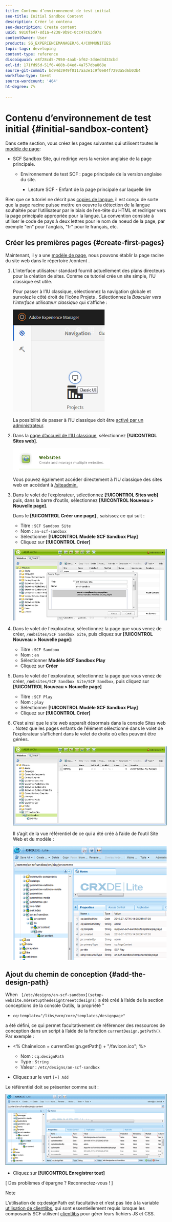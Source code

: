 ```yaml
---
title: Contenu d’environnement de test initial
seo-title: Initial Sandbox Content
description: Créer le contenu
seo-description: Create content
uuid: 9810fe47-8d1a-4238-9b9c-0cc47c63d97a
contentOwner: User
products: SG_EXPERIENCEMANAGER/6.4/COMMUNITIES
topic-tags: developing
content-type: reference
discoiquuid: e8f28cd5-7950-4aab-bf62-3d4ed3d33cbd
exl-id: 171fd95d-51f6-468b-84ed-4a757dba868e
source-git-commit: bd94d3949f0117aa3e1c9f0e84f7293a5d6b03b4
workflow-type: tm+mt
source-wordcount: '464'
ht-degree: 7%

---
```


# Contenu d’environnement de test initial {#initial-sandbox-content}

Dans cette section, vous créez les pages suivantes qui utilisent toutes le [modèle de page](initial-app.md#createthepagetemplate):

* SCF Sandbox Site, qui redirige vers la version anglaise de la page principale.

   * Environnement de test SCF : page principale de la version anglaise du site.

      * Lecture SCF - Enfant de la page principale sur laquelle lire

Bien que ce tutoriel ne décrit pas [copies de langue](../../help/sites-administering/tc-prep.md), il est conçu de sorte que la page racine puisse mettre en oeuvre la détection de la langue souhaitée pour l’utilisateur par le biais de l’en-tête du HTML et rediriger vers la page principale appropriée pour la langue. La convention consiste à utiliser le code de pays à deux lettres pour le nom de noeud de la page, par exemple &quot;en&quot; pour l’anglais, &quot;fr&quot; pour le français, etc.

## Créer les premières pages {#create-first-pages}

Maintenant, il y a une [modèle de page](initial-app.md#createthepagetemplate), nous pouvons établir la page racine du site web dans le répertoire /content .

1. L’interface utilisateur standard fournit actuellement des plans directeurs pour la création de sites. Comme ce tutoriel crée un site simple, l’IU classique est utile.

   Pour passer à l’IU classique, sélectionnez la navigation globale et survolez le côté droit de l’icône Projets . Sélectionnez la *Basculer vers l’interface utilisateur classique* qui s’affiche :

   ![chlimage_1-36](assets/chlimage_1-36.png)

   La possibilité de passer à l’IU classique doit être [activé par un administrateur](../../help/sites-administering/enable-classic-ui.md).

1. Dans la [page d’accueil de l’IU classique](http://localhost:4502/welcome.html), sélectionnez **[!UICONTROL Sites web]**.

   ![chlimage_1-37](assets/chlimage_1-37.png)

   Vous pouvez également accéder directement à l’IU classique des sites web en accédant à [/siteadmin.](http://localhost:4502/siteadmin)

1. Dans le volet de l’explorateur, sélectionnez **[!UICONTROL Sites web]** puis, dans la barre d’outils, sélectionnez **[!UICONTROL Nouveau > Nouvelle page]**.

   Dans le **[!UICONTROL Créer une page]** , saisissez ce qui suit :

   * Titre : `SCF Sandbox Site`
   * Nom : `an-scf-sandbox`
   * Sélectionner **[!UICONTROL Modèle SCF Sandbox Play]**
   * Cliquez sur **[!UICONTROL Créer]**

   ![chlimage_1-38](assets/chlimage_1-38.png)

1. Dans le volet de l&#39;explorateur, sélectionnez la page que vous venez de créer, `/Websites/SCF Sandbox Site`, puis cliquez sur **[!UICONTROL Nouveau > Nouvelle page]**:

   * Titre : `SCF Sandbox`
   * Nom : `en`
   * Sélectionner **Modèle SCF Sandbox Play**
   * Cliquez sur **Créer**

1. Dans le volet de l&#39;explorateur, sélectionnez la page que vous venez de créer, `/Websites/SCF Sandbox Site/SCF Sandbox`, puis cliquez sur **[!UICONTROL Nouveau > Nouvelle page]**

   * Titre : `SCF Play`
   * Nom : `play`
   * Sélectionner **[!UICONTROL Modèle SCF Sandbox Play]**
   * Cliquez sur **[!UICONTROL Créer]**

1. C’est ainsi que le site web apparaît désormais dans la console Sites web . Notez que les pages enfants de l’élément sélectionné dans le volet de l’explorateur s’affichent dans le volet de droite où elles peuvent être gérées.

   ![chlimage_1-39](assets/chlimage_1-39.png)

   Il s’agit de la vue référentiel de ce qui a été créé à l’aide de l’outil Site Web et du modèle :

   ![chlimage_1-40](assets/chlimage_1-40.png)

## Ajout du chemin de conception {#add-the-design-path}

When ` [/etc/designs/an-scf-sandbox](setup-website.md#setupthedesigntreeetcdesigns)` a été créé à l’aide de la section conceptions de la console Outils, la propriété &quot;

* `cq:template="/libs/wcm/core/templates/designpage"`

a été défini, ce qui permet facultativement de référencer des ressources de conception dans un script à l’aide de la fonction `currentDesign.getPath()`. Par exemple :

* &lt;% ChaîneIcon = currentDesign.getPath() + &quot;/favicon.ico&quot;; %>


   * Nom : `cq:designPath`
   * Type : `String`
   * Valeur : `/etc/designs/an-scf-sandbox`

* Cliquez sur le vert `[+] Add`

Le référentiel doit se présenter comme suit :

![chlimage_1-41](assets/chlimage_1-41.png)

* Cliquez sur **[!UICONTROL Enregistrer tout]**

[ Des problèmes d&#39;épargne ? Reconnectez-vous ! ]

>[!NOTE]
>
>L’utilisation de cq:designPath est facultative et n’est pas liée à la variable [utilisation de clientlibs](develop-app.md#includeclientlibsintemplate), qui sont essentiellement requis lorsque les composants SCF utilisent [clientlibs](client-customize.md#clientlibs-for-scf) pour gérer leurs fichiers JS et CSS.
